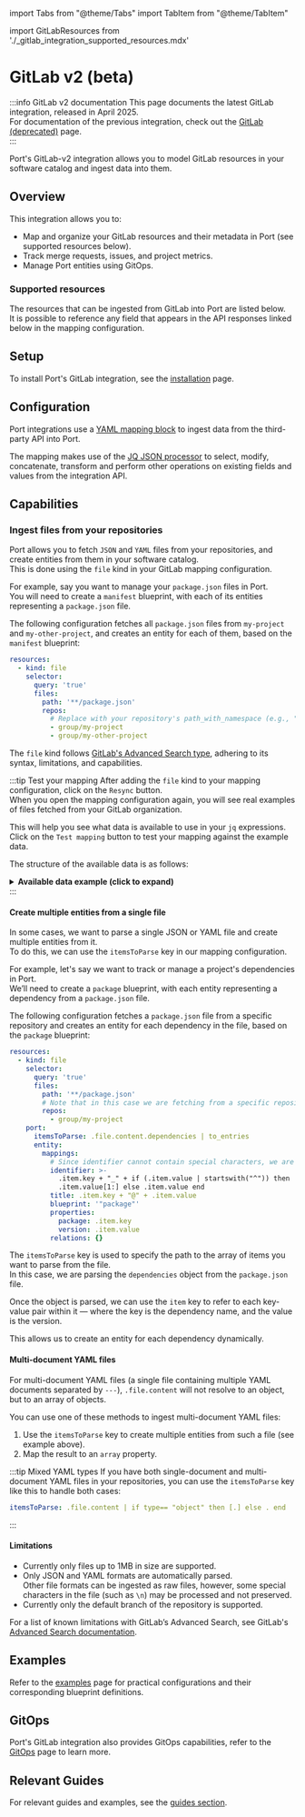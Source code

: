 import Tabs from "@theme/Tabs"
import TabItem from "@theme/TabItem"

import GitLabResources from './_gitlab_integration_supported_resources.mdx'

# GitLab v2 (beta)

:::info GitLab v2 documentation
This page documents the latest GitLab integration, released in April 2025.  
For documentation of the previous integration, check out the [GitLab (deprecated)](/build-your-software-catalog/sync-data-to-catalog/git/gitlab/) page.  
:::

Port's GitLab-v2 integration allows you to model GitLab resources in your software catalog and ingest data into them.

## Overview

This integration allows you to:

- Map and organize your GitLab resources and their metadata in Port (see supported resources below).
- Track merge requests, issues, and project metrics.
- Manage Port entities using GitOps.

### Supported resources

The resources that can be ingested from GitLab into Port are listed below.  
It is possible to reference any field that appears in the API responses linked below in the mapping configuration.

<GitLabResources/>

## Setup

To install Port's GitLab integration, see the [installation](./installation.md#setup) page.

## Configuration

Port integrations use a [YAML mapping block](/build-your-software-catalog/customize-integrations/configure-mapping#configuration-structure) to ingest data from the third-party API into Port.

The mapping makes use of the [JQ JSON processor](https://stedolan.github.io/jq/manual/) to select, modify, concatenate, transform and perform other operations on existing fields and values from the integration API.

## Capabilities

### Ingest files from your repositories

Port allows you to fetch `JSON` and `YAML` files from your repositories, and create entities from them in your software catalog.    
This is done using the `file` kind in your GitLab mapping configuration.

For example, say you want to manage your `package.json` files in Port.  
You will need to create a `manifest` blueprint, with each of its entities representing a `package.json` file.

The following configuration fetches all `package.json` files from `my-project` and `my-other-project`, and creates an entity for each of them, based on the `manifest` blueprint:

```yaml showLineNumbers
resources:
  - kind: file
    selector:
      query: 'true'
      files:
        path: '**/package.json'
        repos:
          # Replace with your repository's path_with_namespace (e.g., "group/project" or "group/subgroup/project")
          - group/my-project
          - group/my-other-project

```

The `file` kind follows [GitLab's Advanced Search type](https://docs.gitlab.com/ee/user/search/advanced_search.html#:~:text=Advanced%20search%20is%20based%20on,Projects/), adhering to its syntax, limitations, and capabilities.

:::tip Test your mapping
After adding the `file` kind to your mapping configuration, click on the `Resync` button.  
When you open the mapping configuration again, you will see real examples of files fetched from your GitLab organization.

This will help you see what data is available to use in your `jq` expressions.  
Click on the `Test mapping` button to test your mapping against the example data.

The structure of the available data is as follows:
<details>
<summary><b>Available data example (click to expand)</b></summary>

```json showLineNumbers
{
  "file": {
    "file_name": "package.json",
    "file_path": "package.json",
    "size": 780,
    "encoding": "base64",
    "content_sha256": "d4dffc856dcacdaecb283ba9e47288beb6036d7c4ffff7c65f29057d890ecee9",
    "ref": "main",
    "blob_id": "7f8c2fea237a5cf0e1bcc17135c7c8b9e96edd49",
    "commit_id": "3ac75a99f6faa8ce4570368e6db1038c15f17cfc",
    "last_commit_id": "3ac75a99f6faa8ce4570368e6db1038c15f17cfc",
    "execute_filemode": false,
    "content": {
      "name": "my-awesome-project",
      "version": "1.0.0",
      "description": "A sample Node.js project",
      "main": "index.js",
      "scripts": {
        "start": "node index.js",
        "test": "echo \"Error: no test specified\" && exit 1",
        "build": "echo \"Building the project...\"",
        "lint": "eslint ."
      },
      "repository": {
        "type": "git",
        "url": "git+https://github.com/username/my-awesome-project.git"
      },
      "keywords": [
        "sample",
        "nodejs",
        "project"
      ],
      "author": "Your Name",
      "license": "ISC",
      "bugs": {
        "url": "https://github.com/username/my-awesome-project/issues"
      },
      "homepage": "https://github.com/username/my-awesome-project#readme",
      "dependencies": {
        "@docsly/react": "^1.9.1",
        "@docusaurus/core": "^3.4.0",
        "@docusaurus/plugin-client-redirects": "^3.4.0",
        "@docusaurus/plugin-google-tag-manager": "^3.4.0",
        "@docusaurus/plugin-ideal-image": "^3.4.0",
        "@docusaurus/preset-classic": "^3.4.0",
        "@docusaurus/theme-live-codeblock": "^3.4.0",
        "@easyops-cn/docusaurus-search-local": "^0.44.2",
        "@mdx-js/react": "^3.0.1",
        "@port-labs/docusaurus-plugin-openapi-docs": "^0.0.5",
        "@port-labs/docusaurus-theme-openapi-docs": "^0.0.5",
        "@stackql/docusaurus-plugin-hubspot": "^1.0.1",
        "clsx": "^2.1.1",
        "docusaurus-plugin-hotjar": "^0.0.2",
        "docusaurus-plugin-image-zoom": "^2.0.0",
        "prettier": "^3.3.2",
        "prism-react-renderer": "^2.3.1",
        "react": "^18.3.1",
        "react-dom": "^18.3.1",
        "react-tooltip": "^5.27.1"
      },
      "devDependencies": {
        "@docusaurus/module-type-aliases": "^3.4.0",
        "@docusaurus/tsconfig": "^3.4.0",
        "@docusaurus/types": "^3.4.0",
        "husky": "^9.0.11",
        "pretty-quick": "^4.0.0",
        "typescript": "~5.5.3"
      }
    }
  },
  "repo": {
    "id": 60625101,
    "description": null,
    "name": "pages-test-project",
    "name_with_namespace": "port-labs / pages-test-project",
    "path": "pages-test-project",
    "path_with_namespace": "port-org/pages-test-project",
    "created_at": "2024-08-06T10:31:47.509Z",
    "default_branch": "main",
    "tag_list": [],
    "topics": [],
    "ssh_url_to_repo": "git@gitlab.com:port-org/pages-test-project.git",
    "http_url_to_repo": "https://gitlab.com/port-org/pages-test-project.git",
    "web_url": "https://gitlab.com/port-org/pages-test-project",
    "readme_url": "https://gitlab.com/port-org/pages-test-project/-/blob/main/README.md",
    "forks_count": 0,
    "avatar_url": null,
    "star_count": 0,
    "last_activity_at": "2024-08-14T15:40:56.606Z",
    "namespace": {
      "id": 66136652,
      "name": "port-labs",
      "path": "port-org",
      "kind": "group",
      "full_path": "port-org",
      "parent_id": null,
      "avatar_url": null,
      "web_url": "https://gitlab.com/groups/port-org"
    },
    "container_registry_image_prefix": "registry.gitlab.com/port-org/pages-test-project",
    "_links": {
      "self": "https://gitlab.com/api/v4/projects/60625101",
      "issues": "https://gitlab.com/api/v4/projects/60625101/issues",
      "merge_requests": "https://gitlab.com/api/v4/projects/60625101/merge_requests",
      "repo_branches": "https://gitlab.com/api/v4/projects/60625101/repository/branches",
      "labels": "https://gitlab.com/api/v4/projects/60625101/labels",
      "events": "https://gitlab.com/api/v4/projects/60625101/events",
      "members": "https://gitlab.com/api/v4/projects/60625101/members",
      "cluster_agents": "https://gitlab.com/api/v4/projects/60625101/cluster_agents"
    },
    "packages_enabled": true,
    "empty_repo": false,
    "archived": false,
    "visibility": "private",
    "resolve_outdated_diff_discussions": false,
    "container_expiration_policy": {
      "cadence": "1d",
      "enabled": false,
      "keep_n": 10,
      "older_than": "90d",
      "name_regex": ".*",
      "name_regex_keep": null,
      "next_run_at": "2024-08-07T10:31:47.544Z"
    },
    "repository_object_format": "sha1",
    "issues_enabled": true,
    "merge_requests_enabled": true,
    "wiki_enabled": true,
    "jobs_enabled": true,
    "snippets_enabled": true,
    "container_registry_enabled": true,
    "service_desk_enabled": true,
    "service_desk_address": "contact-project-pages-test-project-60625101-issue-@incoming.gitlab.com",
    "can_create_merge_request_in": true,
    "issues_access_level": "enabled",
    "repository_access_level": "enabled",
    "merge_requests_access_level": "enabled",
    "forking_access_level": "enabled",
    "wiki_access_level": "enabled",
    "builds_access_level": "enabled",
    "snippets_access_level": "enabled",
    "pages_access_level": "private",
    "analytics_access_level": "enabled",
    "container_registry_access_level": "enabled",
    "security_and_compliance_access_level": "private",
    "releases_access_level": "enabled",
    "environments_access_level": "enabled",
    "feature_flags_access_level": "enabled",
    "infrastructure_access_level": "enabled",
    "monitor_access_level": "enabled",
    "model_experiments_access_level": "enabled",
    "model_registry_access_level": "enabled",
    "emails_disabled": false,
    "emails_enabled": true,
    "shared_runners_enabled": true,
    "lfs_enabled": true,
    "creator_id": 6152768,
    "import_url": null,
    "import_type": null,
    "import_status": "none",
    "open_issues_count": 0,
    "description_html": "",
    "updated_at": "2024-08-14T15:40:56.606Z",
    "ci_default_git_depth": 20,
    "ci_forward_deployment_enabled": true,
    "ci_forward_deployment_rollback_allowed": true,
    "ci_job_token_scope_enabled": false,
    "ci_separated_caches": true,
    "ci_allow_fork_pipelines_to_run_in_parent_project": true,
    "ci_id_token_sub_claim_components": [
      "project_path",
      "ref_type",
      "ref"
    ],
    "build_git_strategy": "fetch",
    "keep_latest_artifact": true,
    "restrict_user_defined_variables": false,
    "ci_pipeline_variables_minimum_override_role": "maintainer",
    "runners_token": null,
    "runner_token_expiration_interval": null,
    "group_runners_enabled": true,
    "auto_cancel_pending_pipelines": "enabled",
    "build_timeout": 3600,
    "auto_devops_enabled": false,
    "auto_devops_deploy_strategy": "continuous",
    "ci_push_repository_for_job_token_allowed": false,
    "ci_config_path": "",
    "public_jobs": true,
    "shared_with_groups": [],
    "only_allow_merge_if_pipeline_succeeds": false,
    "allow_merge_on_skipped_pipeline": null,
    "request_access_enabled": true,
    "only_allow_merge_if_all_discussions_are_resolved": false,
    "remove_source_branch_after_merge": true,
    "printing_merge_request_link_enabled": true,
    "merge_method": "merge",
    "squash_option": "default_off",
    "enforce_auth_checks_on_uploads": true,
    "suggestion_commit_message": null,
    "merge_commit_template": null,
    "squash_commit_template": null,
    "issue_branch_template": null,
    "warn_about_potentially_unwanted_characters": true,
    "autoclose_referenced_issues": true,
    "approvals_before_merge": 0,
    "mirror": false,
    "external_authorization_classification_label": "",
    "marked_for_deletion_at": null,
    "marked_for_deletion_on": null,
    "requirements_enabled": true,
    "requirements_access_level": "enabled",
    "security_and_compliance_enabled": true,
    "pre_receive_secret_detection_enabled": false,
    "compliance_frameworks": [],
    "issues_template": null,
    "merge_requests_template": null,
    "ci_restrict_pipeline_cancellation_role": "developer",
    "merge_pipelines_enabled": false,
    "merge_trains_enabled": false,
    "merge_trains_skip_train_allowed": false,
    "only_allow_merge_if_all_status_checks_passed": false,
    "allow_pipeline_trigger_approve_deployment": false,
    "prevent_merge_without_jira_issue": false,
    "permissions": {
      "project_access": null,
      "group_access": {
        "access_level": 50,
        "notification_level": 3
      }
    }
  }
}
```
</details>
:::

#### Create multiple entities from a single file

In some cases, we want to parse a single JSON or YAML file and create multiple entities from it.  
To do this, we can use the `itemsToParse` key in our mapping configuration.

For example, let's say we want to track or manage a project's dependencies in Port.  
We’ll need to create a `package` blueprint, with each entity representing a dependency from a `package.json` file.

The following configuration fetches a `package.json` file from a specific repository and creates an entity for each dependency in the file, based on the `package` blueprint:

```yaml showLineNumbers
resources:
  - kind: file
    selector:
      query: 'true'
      files:
        path: '**/package.json'
        # Note that in this case we are fetching from a specific repository
        repos:
          - group/my-project
    port:
      itemsToParse: .file.content.dependencies | to_entries
      entity:
        mappings:
          # Since identifier cannot contain special characters, we are using jq to remove them
          identifier: >-
            .item.key + "_" + if (.item.value | startswith("^")) then
            .item.value[1:] else .item.value end
          title: .item.key + "@" + .item.value
          blueprint: '"package"'
          properties:
            package: .item.key
            version: .item.value
          relations: {}
```

The `itemsToParse` key is used to specify the path to the array of items you want to parse from the file.  
In this case, we are parsing the `dependencies` object from the `package.json` file.

Once the object is parsed, we can use the `item` key to refer to each key-value pair within it — where the key is the dependency name, and the value is the version.

This allows us to create an entity for each dependency dynamically.


#### Multi-document YAML files

For multi-document YAML files (a single file containing multiple YAML documents separated by `---`), `.file.content` will not resolve to an object, but to an array of objects.

You can use one of these methods to ingest multi-document YAML files:

1. Use the `itemsToParse` key to create multiple entities from such a file (see example above).
2. Map the result to an `array` property.

:::tip Mixed YAML types
If you have both single-document and multi-document YAML files in your repositories, you can use the `itemsToParse` key like this to handle both cases:

```yaml
itemsToParse: .file.content | if type== "object" then [.] else . end
```
:::

#### Limitations

- Currently only files up to 1MB in size are supported.
- Only JSON and YAML formats are automatically parsed.  
  Other file formats can be ingested as raw files, however, some special characters in the file (such as `\n`) may be processed and not preserved.
- Currently only the default branch of the repository is supported.

For a list of known limitations with GitLab’s Advanced Search, see GitLab's [Advanced Search documentation](https://docs.gitlab.com/ee/user/search/advanced_search.html#known-issues).

## Examples

Refer to the [examples](./examples.md) page for practical configurations and their corresponding blueprint definitions.

## GitOps

Port's GitLab integration also provides GitOps capabilities, refer to the [GitOps](./gitops/gitops.md) page to learn more.

## Relevant Guides

For relevant guides and examples, see the [guides section](https://docs.port.io/guides?tags=GitLab).


